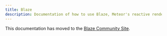```yaml
---
title: Blaze
description: Documentation of how to use Blaze, Meteor's reactive rendering engine.
---
```


This documentation has moved to the [Blaze Community Site](http://blazejs.org).
